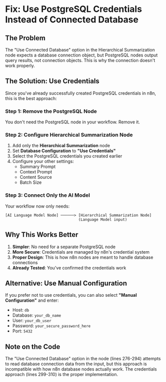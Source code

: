 # Fix: Use PostgreSQL Credentials Instead of Connected Database

## The Problem
The "Use Connected Database" option in the Hierarchical Summarization node expects a database connection object, but PostgreSQL nodes output query results, not connection objects. This is why the connection doesn't work properly.

## The Solution: Use Credentials
Since you've already successfully created PostgreSQL credentials in n8n, this is the best approach:

### Step 1: Remove the PostgreSQL Node
You don't need the PostgreSQL node in your workflow. Remove it.

### Step 2: Configure Hierarchical Summarization Node
1. Add only the **Hierarchical Summarization** node
2. Set **Database Configuration** to **"Use Credentials"**
3. Select the PostgreSQL credentials you created earlier
4. Configure your other settings:
   - Summary Prompt
   - Context Prompt
   - Content Source
   - Batch Size

### Step 3: Connect Only the AI Model
Your workflow now only needs:
```
[AI Language Model Node] ──────> [Hierarchical Summarization Node]
                                 (Language Model input)
```

## Why This Works Better
1. **Simpler**: No need for a separate PostgreSQL node
2. **More Secure**: Credentials are managed by n8n's credential system
3. **Proper Design**: This is how n8n nodes are meant to handle database connections
4. **Already Tested**: You've confirmed the credentials work

## Alternative: Use Manual Configuration
If you prefer not to use credentials, you can also select **"Manual Configuration"** and enter:
- Host: `db`
- Database: `your_db_name`
- User: `your_db_user`
- Password: `your_secure_password_here`
- Port: `5432`

## Note on the Code
The "Use Connected Database" option in the node (lines 276-294) attempts to read database connection data from the input, but this approach is incompatible with how n8n database nodes actually work. The credentials approach (lines 299-310) is the proper implementation.